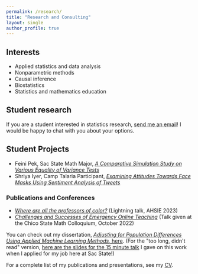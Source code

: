 ```yaml
---
permalink: /research/
title: "Research and Consulting"
layout: single
author_profile: true
---
```


## Interests

- Applied statistics and data analysis
- Nonparametric methods 
- Causal inference
- Biostatistics
- Statistics and mathematics education

## Student research

If you are a student interested in statistics research, [send me an email](mailto:cappiello@csus.edu)! I would be happy to chat with you about your options.

## Student Projects

- Feini Pek, Sac State Math Major, [*A Comparative Simulation Study on Various Equality of Variance Tests*](https://lgpperry.github.io/research/Spring_symp23.pdf)
- Shriya Iyer, Camp Talaria Participant, [*Examining Attitudes Towards Face Masks Using Sentiment Analysis of Tweets*](https://lgpperry.github.io/research/ATHENA_Research_Paper.pdf)

### Publications and Conferences

- [*Where are all the professors of color?*](https://lgpperry.github.io/research/AHSIE2023.pdf) (Lightning talk, AHSIE 2023)
- [*Challenges and Successes of Emergency Online Teaching*](https://lgpperry.github.io/research/Emergency_Online_Teaching_Talk.pdf) (Talk given at the Chico State Math Colloquium, October 2022)

You can check out my dissertation, [*Adjusting for Population Differences Using Applied Machine Learning Methods*, here](https://escholarship.org/uc/item/5ng9c2bn#main). (For the "too long, didn't read" version, [here are the slides for the 15 minute talk](https://lgpperry.github.io/research/ResearchTalk_CSUS.pdf) I gave on this work when I applied for my job here at Sac State!)

For a complete list of my publications and presentations, see my [CV](https://lgpperry.github.io/PerryCV.pdf). 
